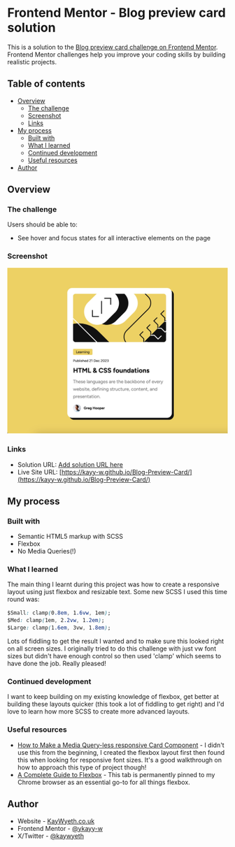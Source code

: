 # Frontend Mentor - Blog preview card solution

This is a solution to the [Blog preview card challenge on Frontend Mentor](https://www.frontendmentor.io/challenges/blog-preview-card-ckPaj01IcS). Frontend Mentor challenges help you improve your coding skills by building realistic projects. 

## Table of contents

- [Overview](#overview)
  - [The challenge](#the-challenge)
  - [Screenshot](#screenshot)
  - [Links](#links)
- [My process](#my-process)
  - [Built with](#built-with)
  - [What I learned](#what-i-learned)
  - [Continued development](#continued-development)
  - [Useful resources](#useful-resources)
- [Author](#author)


## Overview

### The challenge

Users should be able to:

- See hover and focus states for all interactive elements on the page

### Screenshot

![](./screenshot.jpg)

### Links

- Solution URL: [Add solution URL here](http://)
- Live Site URL: [https://kayy-w.github.io/Blog-Preview-Card/](https://kayy-w.github.io/Blog-Preview-Card/)

## My process

### Built with

- Semantic HTML5 markup with SCSS
- Flexbox
- No Media Queries(!)

### What I learned

The main thing I learnt during this project was how to create a responsive layout using just flexbox and resizable text. Some new SCSS I used this time round was:

```css
$Small: clamp(0.8em, 1.6vw, 1em);
$Med: clamp(1em, 2.2vw, 1.2em);
$Large: clamp(1.6em, 3vw, 1.8em);
```

Lots of fiddling to get the result I wanted and to make sure this looked right on all screen sizes. I originally tried to do this challenge with just vw font sizes but didn't have enough control so then used 'clamp' which seems to have done the job. Really pleased!

### Continued development

I want to keep building on my existing knowledge of flexbox, get better at building these layouts quicker (this took a lot of fiddling to get right) and I'd love to learn how more SCSS to create more advanced layouts.

### Useful resources

- [How to Make a Media Query-less responsive Card Component](https://css-tricks.com/how-to-make-a-media-query-less-card-component/) - I didn't use this from the beginning, I created the flexbox layout first then found this when looking for responsive font sizes. It's a good walkthrough on how to approach this type of project though!
- [A Complete Guide to Flexbox](https://css-tricks.com/snippets/css/a-guide-to-flexbox/) - This tab is permanently pinned to my Chrome browser as an essential go-to for all things flexbox.

## Author

- Website - [KayWyeth.co.uk](https://www.kaywyeth.co.uk)
- Frontend Mentor - [@ykayy-w](https://www.frontendmentor.io/profile/kayy-w)
- X/Twitter - [@kaywyeth](https://www.twitter.com/kaywyeth)